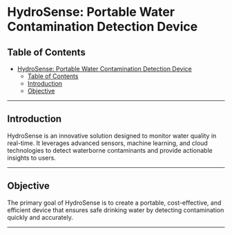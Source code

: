 # HydroSense: Portable Water Contamination Detection Device

## Table of Contents
- [HydroSense: Portable Water Contamination Detection Device](#hydrosense-portable-water-contamination-detection-device)
  - [Table of Contents](#table-of-contents)
  - [Introduction](#introduction)
  - [Objective](#objective)

---

## Introduction
HydroSense is an innovative solution designed to monitor water quality in real-time. It leverages advanced sensors, machine learning, and cloud technologies to detect waterborne contaminants and provide actionable insights to users.

---

## Objective
The primary goal of HydroSense is to create a portable, cost-effective, and efficient device that ensures safe drinking water by detecting contamination quickly and accurately.

---

